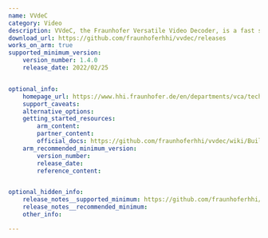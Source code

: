 ```yaml
---
name: VVdeC
category: Video
description: VVdeC, the Fraunhofer Versatile Video Decoder, is a fast software H.266/VVC decoder implementation supporting all features of the VVC Main10 profile.
download_url: https://github.com/fraunhoferhhi/vvdec/releases
works_on_arm: true
supported_minimum_version:
    version_number: 1.4.0
    release_date: 2022/02/25


optional_info:
    homepage_url: https://www.hhi.fraunhofer.de/en/departments/vca/technologies-and-solutions/h266-vvc/fraunhofer-versatile-video-decoder-vvdec.html
    support_caveats:
    alternative_options:
    getting_started_resources:
        arm_content:
        partner_content:
        official_docs: https://github.com/fraunhoferhhi/vvdec/wiki/Build
    arm_recommended_minimum_version:
        version_number:
        release_date:
        reference_content:


optional_hidden_info:
    release_notes__supported_minimum: https://github.com/fraunhoferhhi/vvdec/releases/tag/v1.4.0
    release_notes__recommended_minimum:
    other_info:

---
```

